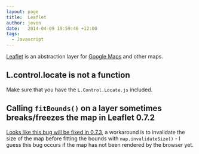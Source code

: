 ```yaml
---
layout: page
title:  Leaflet
author: jevon
date:   2014-04-09 19:59:46 +12:00
tags:
  - Javascript
---
```


[Leaflet](Leaflet.md) is an abstraction layer for [Google Maps](Google_Maps.md) and other maps.

## L.control.locate is not a function
Make sure that you have the `L.Control.Locate.js` included.

## Calling `fitBounds()` on a layer sometimes breaks/freezes the map in Leaflet 0.7.2
<a href="https://github.com/Leaflet/Leaflet/issues/2484">Looks like this bug will be fixed in 0.7.3</a>, a workaround is to invalidate the size of the map before fitting the bounds with `map.invalidateSize()` - I guess this bug occurs if the map has not been rendered by the browser yet.
